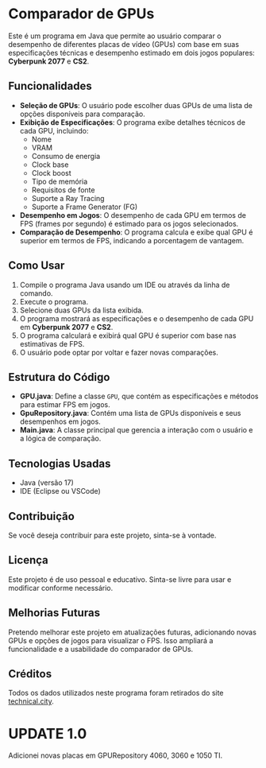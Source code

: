# Comparador de GPUs

Este é um programa em Java que permite ao usuário comparar o desempenho de diferentes placas de vídeo (GPUs) com base em suas especificações técnicas e desempenho estimado em dois jogos populares: **Cyberpunk 2077** e **CS2**.

## Funcionalidades

- **Seleção de GPUs**: O usuário pode escolher duas GPUs de uma lista de opções disponíveis para comparação.
- **Exibição de Especificações**: O programa exibe detalhes técnicos de cada GPU, incluindo:
  - Nome
  - VRAM
  - Consumo de energia
  - Clock base
  - Clock boost
  - Tipo de memória
  - Requisitos de fonte
  - Suporte a Ray Tracing
  - Suporte a Frame Generator (FG)
- **Desempenho em Jogos**: O desempenho de cada GPU em termos de FPS (frames por segundo) é estimado para os jogos selecionados.
- **Comparação de Desempenho**: O programa calcula e exibe qual GPU é superior em termos de FPS, indicando a porcentagem de vantagem.

## Como Usar

1. Compile o programa Java usando um IDE ou através da linha de comando.
2. Execute o programa.
3. Selecione duas GPUs da lista exibida.
4. O programa mostrará as especificações e o desempenho de cada GPU em **Cyberpunk 2077** e **CS2**.
5. O programa calculará e exibirá qual GPU é superior com base nas estimativas de FPS.
6. O usuário pode optar por voltar e fazer novas comparações.

## Estrutura do Código

- **GPU.java**: Define a classe `GPU`, que contém as especificações e métodos para estimar FPS em jogos.
- **GpuRepository.java**: Contém uma lista de GPUs disponíveis e seus desempenhos em jogos.
- **Main.java**: A classe principal que gerencia a interação com o usuário e a lógica de comparação.

## Tecnologias Usadas

- Java (versão 17)
- IDE (Eclipse ou VSCode)

## Contribuição

Se você deseja contribuir para este projeto, sinta-se à vontade.

## Licença

Este projeto é de uso pessoal e educativo. Sinta-se livre para usar e modificar conforme necessário.

## Melhorias Futuras

Pretendo melhorar este projeto em atualizações futuras, adicionando novas GPUs e opções de jogos para visualizar o FPS. Isso ampliará a funcionalidade e a usabilidade do comparador de GPUs.

## Créditos

Todos os dados utilizados neste programa foram retirados do site [technical.city](https://technical.city).



# UPDATE 1.0 

Adicionei novas placas em GPURepository 4060, 3060 e 1050 TI.

